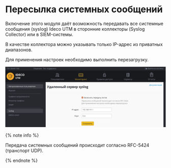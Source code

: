 # Пересылка системных сообщений

Включение этого модуля даёт возможность передавать все системные сообщения (syslog) Ideco UTM в сторонние коллекторы (Syslog Collector) или в SIEM-системы.

В качестве коллектора можно указывать только IP-адрес из приватных диапазонов.

Для применения настроек необходимо выполнить перезагрузку.

![](../attachments/5472407/11436175.png)

{% note info %}

Передача системных сообщений происходит согласно RFC-5424 (транспорт UDP).

{% endnote %}

